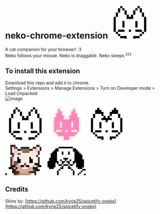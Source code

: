 # neko-chrome-extension ![image](https://github.com/humzasadiq/neko-chrome-extension/blob/main/images/neko-icon_128.png?raw=true)  
A cat companion for your browser! :3  
Neko follows your mouse. Neko is draggable. Neko sleeps <sup>zzz</sup>
 ## To install this extension  
Download this repo and add it to chrome.  
Settings > Extensions > Manage Extensions > Turn on Developer mode > Load Unpacked  
![image](https://github.com/user-attachments/assets/cf78b996-41ed-467d-bce3-aab20e1d8dc9)

![image](https://github.com/humzasadiq/neko-chrome-extension/blob/main/images/oneko-classic.png)
![image](https://github.com/humzasadiq/neko-chrome-extension/blob/main/images/oneko-pink.png)
![image](https://github.com/humzasadiq/neko-chrome-extension/blob/main/images/oneko-tora.png)
![image](https://github.com/humzasadiq/neko-chrome-extension/blob/main/images/oneko-maia.png)
![image](https://github.com/humzasadiq/neko-chrome-extension/blob/main/images/oneko-dog.png)

## Credits  
Skins by: [https://github.com/kyrie25/spicetify-oneko](https://github.com/kyrie25/spicetify-oneko)
